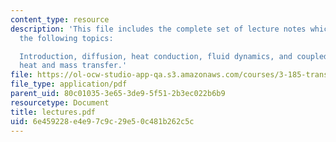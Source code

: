 ```yaml
---
content_type: resource
description: 'This file includes the complete set of lecture notes which includes
  the following topics:

  Introduction, diffusion, heat conduction, fluid dynamics, and coupled fluids with
  heat and mass transfer.'
file: https://ol-ocw-studio-app-qa.s3.amazonaws.com/courses/3-185-transport-phenomena-in-materials-engineering-fall-2003/6e459228e4e97c9c29e50c481b262c5c_lectures.pdf
file_type: application/pdf
parent_uid: 80c01035-3e65-3de9-5f51-2b3ec022b6b9
resourcetype: Document
title: lectures.pdf
uid: 6e459228-e4e9-7c9c-29e5-0c481b262c5c
---
```

